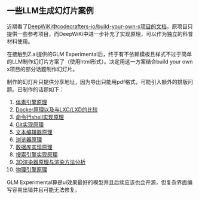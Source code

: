 ## 一些LLM生成幻灯片案例

近期看了[DeepWiKi中codecrafters-io/build-your-own-x项目的文档](https://deepwiki.com/codecrafters-io/build-your-own-x/1-build-your-own-x-overview)，原项目只提供一些参考项目，而DeepWiKi中进一步补充了实现原理，可以作为独立的科普材料使用。

在接触到Z.ai提供的GLM Experimental后，终于有不依赖模板且样式不过于简单的LLM制作幻灯片方案了（使用html形式）。决定用这一方案结合build your own x项目的部分话题制作幻灯片。

制作的幻灯片只提供分享地址，因为导出只能用pdf格式，可能引入额外的排版问题。已制作的话题如下：
1. [体素引擎原理](https://chat.z.ai/space/u0vbz6mjczt1-ppt)
2. [Docker原理以及与LXC/LXD的比较](https://chat.z.ai/space/p0abx6dtahr0-ppt)
3. [命令行shell实现原理](https://chat.z.ai/space/x0gbx6cygw10-ppt)
4. [Git实现原理](https://chat.z.ai/space/q0ebk63cerk1-ppt)
5. [文本编辑器原理](https://chat.z.ai/space/j02bf6rm6t30-ppt)
6. [浏览器原理](https://chat.z.ai/space/b0rbt6dmfn41-ppt)
7. [数据库实现原理](https://chat.z.ai/space/y0gb46mejnd0-ppt)
8. [搜索引擎实现原理](https://chat.z.ai/space/p0gb760qsca0-ppt)
9. [3D渲染器原理与渲染方法分析](https://chat.z.ai/space/g0db36nkstv0-ppt)
10. [物理引擎原理](https://chat.z.ai/space/b0dbp6z6n020-ppt)

GLM Experimental算是ui效果最好的模型并且后续应该也会开源，但复杂界面编写容易出错并且可能无法修复。